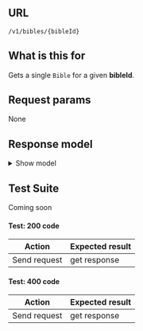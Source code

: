 ## URL

`/v1/bibles/{bibleId}`

## What is this for

Gets a single `Bible` for a given **bibleId**.

## Request params

None

## Response model

<details><summary>Show model</summary>

```ts
{
  data: {
    id: string;
    dblId: string;
    abbreviation: string;
    abbreviationLocal: string;
    copyright: string;
    language: {
      id: string;
      name: string;
      nameLocal: string;
      script: string;
      scriptDirection: string;
    };
    countries: [
      {
        id: string;
        name: string;
        nameLocal: string;
      },
    ];
    name: string;
    nameLocal: string;
    description: string;
    descriptionLocal: string;
    info: string;
    type: string;
    updatedAt: string | Date;
    relatedDbl: string;
    audioBibles: [
      {
        id: string;
        name: string;
        nameLocal: string;
        description: string;
        descriptionLocal: string;
      },
    ];
  };
}

```

</details>

## Test Suite

Coming soon

#### Test: 200 code

| Action       | Expected result |
| ------------ | --------------- |
| Send request | get response    |

#### Test: 400 code

| Action       | Expected result |
| ------------ | --------------- |
| Send request | get response    |
